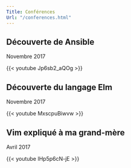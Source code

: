 ```yaml
---
Title: Conférences
Url: "/conferences.html"
---
```


## Découverte de Ansible

Novembre 2017

{{< youtube Jp6sb2_aQOg >}}

## Découverte du langage Elm

Novembre 2017

{{< youtube MxscpuBiwvw >}}

## Vim expliqué à ma grand-mère

Avril 2017

{{< youtube IHp5p6cN-jE >}}
